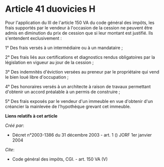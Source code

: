 # Article 41 duovicies H

Pour l'application du III de l'article 150 VA du code général des impôts, les frais supportés par le vendeur à l'occasion de
la cession ne peuvent être admis en diminution du prix de cession que si leur montant est justifié. Ils s'entendent
exclusivement : 

1° Des frais versés à un intermédiaire ou à un mandataire ; 

2° Des frais liés aux certifications et diagnostics rendus obligatoires par la législation en vigueur au jour de la
cession ; 

3° Des indemnités d'éviction versées au preneur par le propriétaire qui vend le bien loué libre d'occupation ; 

4° Des honoraires versés à un architecte à raison de travaux permettant d'obtenir un accord préalable à un permis de
construire ; 

5° Des frais exposés par le vendeur d'un immeuble en vue d'obtenir d'un créancier la mainlevée de l'hypothèque grevant cet
immeuble.

**Liens relatifs à cet article**

_Créé par_:

  - Décret n°2003-1386 du 31 décembre 2003 - art. 1 () JORF 1er janvier 2004

_Cite_:

  - Code général des impôts, CGI. - art. 150 VA (V)
